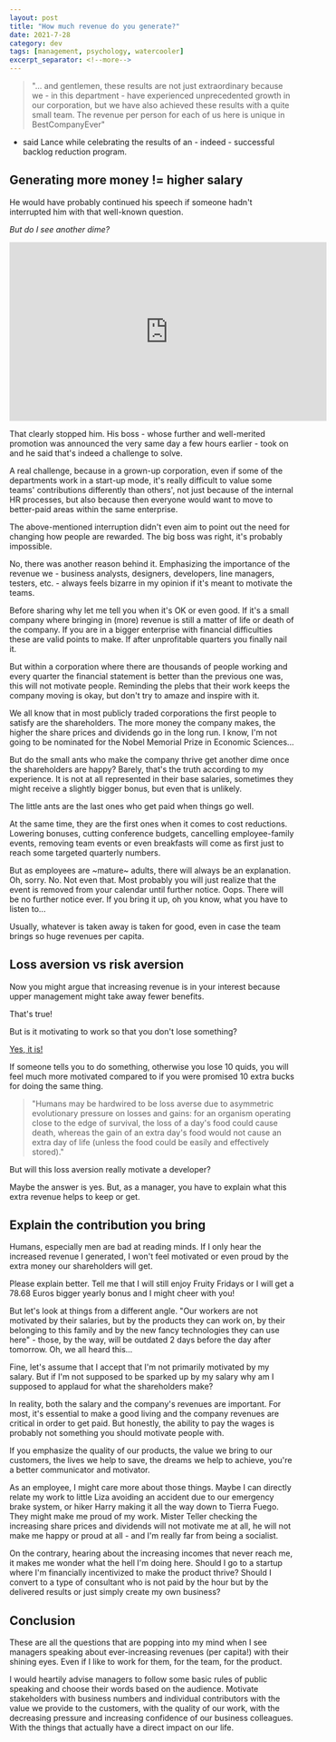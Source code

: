 ```yaml
---
layout: post
title: "How much revenue do you generate?"
date: 2021-7-28
category: dev
tags: [management, psychology, watercooler]
excerpt_separator: <!--more-->
---
```

> "... and gentlemen, these results are not just extraordinary because we - in this department - have experienced unprecedented growth in our corporation, but we have also achieved these results with a quite small team. The revenue per person for each of us here is unique in BestCompanyEver" 

- said Lance while celebrating the results of an - indeed - successful backlog reduction program.
<!--more-->

## Generating more money != higher salary

He would have probably continued his speech if someone hadn't interrupted him with that well-known question. 

_But do I see another dime?_

<iframe width="560" height="315" src="https://www.youtube-nocookie.com/embed/cgg9byUy-V4" frameborder="0" allow="accelerometer; autoplay; encrypted-media; gyroscope; picture-in-picture" allowfullscreen></iframe>

That clearly stopped him. His boss - whose further and well-merited promotion was announced the very same day a few hours earlier - took on and he said that's indeed a challenge to solve. 

A real challenge, because in a grown-up corporation, even if some of the departments work in a start-up mode, it's really difficult to value some teams' contributions differently than others', not just because of the internal HR processes, but also because then everyone would want to move to better-paid areas within the same enterprise.

The above-mentioned interruption didn't even aim to point out the need for changing how people are rewarded. The big boss was right, it's probably impossible.

No, there was another reason behind it. Emphasizing the importance of the revenue we - business analysts, designers, developers, line managers, testers, etc. - always feels bizarre in my opinion if it's meant to motivate the teams.

Before sharing why let me tell you when it's OK or even good. If it's a small company where bringing in (more) revenue is still a matter of life or death of the company. If you are in a bigger enterprise with financial difficulties these are valid points to make. If after unprofitable quarters you finally nail it.

But within a corporation where there are thousands of people working and every quarter the financial statement is better than the previous one was, this will not motivate people. Reminding the plebs that their work keeps the company moving is okay, but don't try to amaze and inspire with it.

We all know that in most publicly traded corporations the first people to satisfy are the shareholders. The more money the company makes, the higher the share prices and dividends go in the long run. I know, I'm not going to be nominated for the Nobel Memorial Prize in Economic Sciences...

But do the small ants who make the company thrive get another dime once the shareholders are happy? Barely, that's the truth according to my experience. It is not at all represented in their base salaries, sometimes they might receive a slightly bigger bonus, but even that is unlikely.

The little ants are the last ones who get paid when things go well.

At the same time, they are the first ones when it comes to cost reductions. Lowering bonuses, cutting conference budgets, cancelling employee-family events, removing team events or even breakfasts will come as first just to reach some targeted quarterly numbers. 

But as employees are ~mature~ adults, there will always be an explanation. Oh, sorry. No. Not even that. Most probably you will just realize that the event is removed from your calendar until further notice. Oops. There will be no further notice ever. If you bring it up, oh you know, what you have to listen to...

Usually, whatever is taken away is taken for good, even in case the team brings so huge revenues per capita.

## Loss aversion vs risk aversion

Now you might argue that increasing revenue is in your interest because upper management might take away fewer benefits.

That's true!

But is it motivating to work so that you don't lose something?

[Yes, it is!](https://www.psychologytoday.com/us/blog/science-choice/201803/what-is-loss-aversion "A few words on loss aversion")

If someone tells you to do something, otherwise you lose 10 quids, you will feel much more motivated compared to if you were promised 10 extra bucks for doing the same thing.

> "Humans may be hardwired to be loss averse due to asymmetric evolutionary pressure on losses and gains: for an organism operating close to the edge of survival, the loss of a day's food could cause death, whereas the gain of an extra day's food would not cause an extra day of life (unless the food could be easily and effectively stored)."

But will this loss aversion really motivate a developer?

Maybe the answer is yes. But, as a manager, you have to explain what this extra revenue helps to keep or get. 

## Explain the contribution you bring

Humans, especially men are bad at reading minds. If I only hear the increased revenue I generated, I won't feel motivated or even proud by the extra money our shareholders will get. 

Please explain better. Tell me that I will still enjoy Fruity Fridays or I will get a 78.68 Euros bigger yearly bonus and I might cheer with you!

But let's look at things from a different angle. "Our workers are not motivated by their salaries, but by the products they can work on, by their belonging to this family and by the new fancy technologies they can use here" - those, by the way, will be outdated 2 days before the day after tomorrow. Oh, we all heard this...

Fine, let's assume that I accept that I'm not primarily motivated by my salary. But if I'm not supposed to be sparked up by my salary why am I supposed to applaud for what the shareholders make?

In reality, both the salary and the company's revenues are important. For most, it's essential to make a good living and the company revenues are critical in order to get paid. But honestly, the ability to pay the wages is probably not something you should motivate people with.

If you emphasize the quality of our products, the value we bring to our customers, the lives we help to save, the dreams we help to achieve, you're a better communicator and motivator. 

As an employee, I might care more about those things. Maybe I can directly relate my work to little Liza avoiding an accident due to our emergency brake system, or hiker Harry making it all the way down to Tierra Fuego. They might make me proud of my work. Mister Teller checking the increasing share prices and dividends will not motivate me at all, he will not make me happy or proud at all - and I'm really far from being a socialist.

On the contrary, hearing about the increasing incomes that never reach me, it makes me wonder what the hell I'm doing here. Should I go to a startup where I'm financially incentivized to make the product thrive? Should I convert to a type of consultant who is not paid by the hour but by the delivered results or just simply create my own business?

## Conclusion

These are all the questions that are popping into my mind when I see managers speaking about ever-increasing revenues (per capita!) with their shining eyes. Even if I like to work for them, for the team, for the product.

I would heartily advise managers to follow some basic rules of public speaking and choose their words based on the audience. Motivate stakeholders with business numbers and individual contributors with the value we provide to the customers, with the quality of our work, with the decreasing pressure and increasing confidence of our business colleagues. With the things that actually have a direct impact on our life.